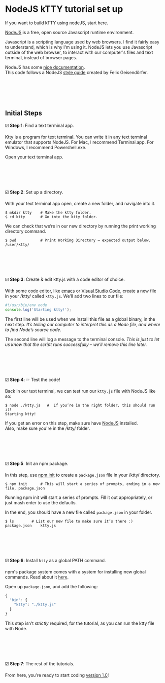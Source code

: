 #  NodeJS kTTY tutorial set up

If you want to build kTTY using nodeJS, start here.

[NodeJS](https://en.wikipedia.org/wiki/Node.js) is a free, open source Javascript runtime environment.  

Javascript is a scripting language used by web browsers. I find it fairly easy to understand, which is why I'm using it. 
NodeJS lets you use Javascript outside of the web browser, to interact with our computer's files and text terminal, instead of browser pages.

NodeJS has some [nice documentation](https://nodejs.org/en/docs/).  
This code follows a NodeJS [style guide](https://github.com/felixge/node-style-guide) created by Felix Geisendörfer.

<br/><br/><br/><br/>



##  Initial Steps

☑️ **Step 1**: Find a text terminal app.   

Ktty is a program for text terminal.  You can write it in any text terminal emulator that supports NodeJS. For Mac, I recommend Terminal.app.  For Windows, I recommend Powershell.exe.  

Open your text terminal app.

<br/><br/><br/><br/>


☑️ **Step 2**: Set up a directory.  

With your text terminal app open, create a new folder, and navigate into it. 

```shell
$ mkdir ktty    # Make the ktty folder.
$ cd ktty       # Go into the ktty folder.
```

We can check that we’re in our new directory 
by running the print working directory command. 

```shell
$ pwd           # Print Working Directory – expected output below.
/user/ktty/     
```


<br/><br/><br/><br/>


☑️ **Step 3**: Create & edit ktty.js with a code editor of choice.

With some code editor, like [emacs](https://www.gnu.org/software/emacs/) or [Visual Studio Code](https://code.visualstudio.com/), create a new file in your /ktty/ called `ktty.js`.
We'll add two lines to our file:

```js
#!/usr/bin/env node
console.log('Starting ktty!');
```

The first line will be used when we install this file as a global binary, in the next step.
*It’s telling our computer to interpret this as a Node file, and where to find Node’s source code.*

The second line will log a message to the terminal console.
*This is just to let us know that the script runs successfully – we’ll remove this line later.*

<br/><br/><br/><br/>



☑️ **Step 4**: ☞ Test the code!

Back in our text terminal, we can test run our `ktty.js` file with NodeJS like so:

```shell
$ node ./ktty.js   #  If you’re in the right folder, this should run it!
Starting ktty!
```

If you get an error on this step, make sure have [NodeJS](https://nodejs.org/en/) installed.  
Also, make sure you're in the /ktty/ folder.


<br/><br/><br/><br/>



☑️ **Step 5**: Init an npm package.

In this step, use [npm init](https://docs.npmjs.com/cli/v7/commands/npm-init) to create a `package.json` file in your /ktty/ directory.

```shell
$ npm init		# This will start a series of prompts, ending in a new file, package.json
```

Running npm init will start a series of prompts.  Fill it out appropriately, or just mash enter to use the defaults.

In the end, you should have a new file called `package.json` in your folder.  

```shell
$ ls		# List our new file to make sure it’s there :)
package.json 	ktty.js
```

<br/><br/><br/><br/>



☑️ **Step 6**: Install `ktty` as a global PATH command.

npm's package system comes with a system for installing new global commands.  Read about it [here](https://docs.npmjs.com/cli/v7/configuring-npm/package-json#bin).

Open up `package.json`, and add the following:

```javascript
{
  "bin": {
    "ktty": "./ktty.js"
  }
}
```

This step isn't *strictly* required, for the tutorial, as you can run the ktty file with Node.  

<br/><br/><br/><br/>




☑️ **Step 7**: The rest of the tutorials.

From here, you're ready to start coding [version 1.0](https://github.com/rooftop-media/ktty-tutorial/blob/main/js/version1.0/tutorial.md)!
